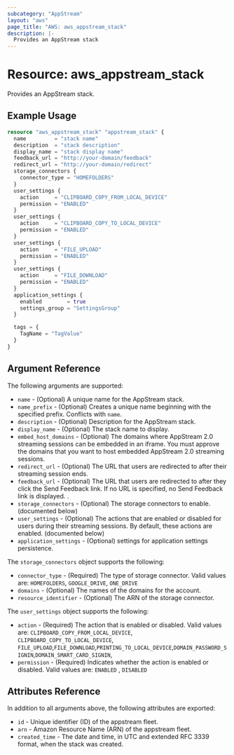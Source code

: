 ```yaml
---
subcategory: "AppStream"
layout: "aws"
page_title: "AWS: aws_appstream_stack"
description: |-
  Provides an AppStream stack
---
```


# Resource: aws_appstream_stack

Provides an AppStream stack.

## Example Usage

```terraform
resource "aws_appstream_stack" "appstream_stack" {
  name         = "stack name"
  description  = "stack description"
  display_name = "stack display name"
  feedback_url = "http://your-domain/feedback"
  redirect_url = "http://your-domain/redirect"
  storage_connectors {
    connector_type = "HOMEFOLDERS"
  }
  user_settings {
    action     = "CLIPBOARD_COPY_FROM_LOCAL_DEVICE"
    permission = "ENABLED"
  }
  user_settings {
    action     = "CLIPBOARD_COPY_TO_LOCAL_DEVICE"
    permission = "ENABLED"
  }
  user_settings {
    action     = "FILE_UPLOAD"
    permission = "ENABLED"
  }
  user_settings {
    action     = "FILE_DOWNLOAD"
    permission = "ENABLED"
  }
  application_settings {
    enabled        = true
    settings_group = "SettingsGroup"
  }

  tags = {
    TagName = "TagValue"
  }
}
```

## Argument Reference

The following arguments are supported:

* `name` - (Optional) A unique name for the AppStream stack.
* `name_prefix` - (Optional) Creates a unique name beginning with the specified prefix. Conflicts with `name`.
* `description` - (Optional) Description for the AppStream stack.
* `display_name` - (Optional) The stack name to display.
* `embed_host_domains` - (Optional) The domains where AppStream 2.0 streaming sessions can be embedded in an iframe. You must approve the domains that you want to host embedded AppStream 2.0 streaming sessions.
* `redirect_url` - (Optional) The URL that users are redirected to after their streaming session ends.
* `feedback_url` - (Optional) The URL that users are redirected to after they click the Send Feedback link. If no URL is specified, no Send Feedback link is displayed. .
* `storage_connectors` - (Optional) The storage connectors to enable. (documented below)
* `user_settings` - (Optional) The actions that are enabled or disabled for users during their streaming sessions. By default, these actions are enabled. (documented below)
* `application_settings` - (Optional) settings for application settings persistence.


The `storage_connectors` object supports the following:

* `connector_type` - (Required) The type of storage connector. Valid values are: `HOMEFOLDERS`, `GOOGLE_DRIVE`, `ONE_DRIVE`
* `domains` - (Optional) The names of the domains for the account.
* `resource_identifier` - (Optional) The ARN of the storage connector.

The `user_settings` object supports the following:

* `action` - (Required) The action that is enabled or disabled. Valid values are: `CLIPBOARD_COPY_FROM_LOCAL_DEVICE`, `CLIPBOARD_COPY_TO_LOCAL_DEVICE`, `FILE_UPLOAD`,`FILE_DOWNLOAD`,`PRINTING_TO_LOCAL_DEVICE`,`DOMAIN_PASSWORD_SIGNIN`,`DOMAIN_SMART_CARD_SIGNIN`,
* `permission` - (Required) Indicates whether the action is enabled or disabled. Valid values are: `ENABLED` , `DISABLED`


## Attributes Reference

In addition to all arguments above, the following attributes are exported:

* `id` - Unique identifier (ID) of the appstream fleet.
* `arn` - Amazon Resource Name (ARN) of the appstream fleet.
* `created_time` - The date and time, in UTC and extended RFC 3339 format, when the stack was created.
